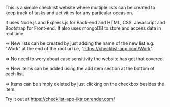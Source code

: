 This is a simple checklist website where multiple lists can be created to keep track of tasks and activities for any particular occasion.

It uses Node.js and Express.js for Back-end and HTML, CSS, Javascript and Bootstrap for Front-end. It also uses mongoDB to store and access data in real time.

=> New lists can be created by just adding the name of the new list e.g. "Work" at the end of the root url i.e, "https://checklist-app.com/Work". 

=> No need to wory about case sensitivity the website has got that covered.                                

=> New items can be added using the add item section at the bottom of each list.

=> Items can be simply deleted by just clicking on the checkbox besides the item.


Try it out at https://checklist-app-iktr.onrender.com/
